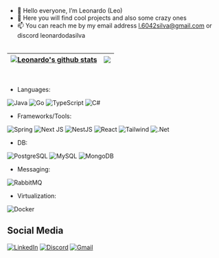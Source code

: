 - 👋 Hello everyone, I’m Leonardo (Leo) 
- 💞️ Here you will find cool projects and also some crazy ones 
- 📫 You can reach me by my email address l.6042silva@gmail.com or discord leonardodasilva
<br> <br>


| <a href="https://github.com/oproprioleonardo"><img align="center" src="https://github-profile-summary-cards.vercel.app/api/cards/profile-details?username=oproprioleonardo&theme=tokyonight" alt="Leonardo's github stats" /></a> | <a href="https://github.com/oproprioleonardo"><img align="center" src="https://github-readme-stats.vercel.app/api/top-langs/?username=oproprioleonardo&layout=compact&theme=tokyonight&hide_border=true" /></a> |
| ------------- | ------------- |

<br>

- Languages:

![Java](https://img.shields.io/badge/java-%23ED8B00.svg?style=for-the-badge&logo=openjdk&logoColor=white)
![Go](https://img.shields.io/badge/go-%2300ADD8.svg?style=for-the-badge&logo=go&logoColor=white)
![TypeScript](https://img.shields.io/badge/typescript-%23007ACC.svg?style=for-the-badge&logo=typescript&logoColor=white)
![C#](https://img.shields.io/badge/C%23-239120?style=for-the-badge&logo=c-sharp&logoColor=white)


- Frameworks/Tools:

![Spring](https://img.shields.io/badge/Spring-6DB33F?style=for-the-badge&logo=spring&logoColor=white)
![Next JS](https://img.shields.io/badge/Next-black?style=for-the-badge&logo=next.js&logoColor=white)
![NestJS](https://img.shields.io/badge/nestjs-%23E0234E.svg?style=for-the-badge&logo=nestjs&logoColor=white)
![React](https://img.shields.io/badge/React-20232A?style=for-the-badge&logo=react&logoColor=61DAFB)
![Tailwind](https://img.shields.io/badge/tailwindcss-%2338B2AC.svg?style=for-the-badge&logo=tailwind-css&logoColor=white)
![.Net](https://img.shields.io/badge/.NET-5C2D91?style=for-the-badge&logo=.net&logoColor=white)

- DB:

![PostgreSQL](https://img.shields.io/badge/PostgreSQL-000?style=for-the-badge&logo=postgresql)
![MySQL](https://img.shields.io/badge/MySQL-00000F?style=for-the-badge&logo=mysql&logoColor=white)
![MongoDB](https://img.shields.io/badge/MongoDB-%234ea94b.svg?style=for-the-badge&logo=mongodb&logoColor=white)

- Messaging:

![RabbitMQ](https://img.shields.io/badge/Rabbitmq-FF6600?style=for-the-badge&logo=rabbitmq&logoColor=white)

- Virtualization:

![Docker](https://img.shields.io/badge/docker-%230db7ed.svg?style=for-the-badge&logo=docker&logoColor=white)

## Social Media

[![LinkedIn](https://img.shields.io/badge/LinkedIn-0077B5?style=for-the-badge&logo=linkedin&logoColor=white)](https://www.linkedin.com/in/oleonardosilva/)
[![Discord](https://img.shields.io/badge/Discord-7289DA?style=for-the-badge&logo=discord&logoColor=white)](https://discord.com/channels/@leonardodasilva/)
[![Gmail](https://img.shields.io/badge/Gmail-333333?style=for-the-badge&logo=gmail&logoColor=red)](mailto:l.6042silva@gmail.com)
